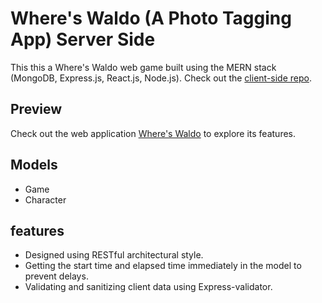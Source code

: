 # Where's Waldo (A Photo Tagging App) Server Side
This this a Where's Waldo web game built using the MERN stack (MongoDB, Express.js, React.js, Node.js).
Check out the [client-side repo](https://github.com/LaythAlqadhi/where-is-waldo-client-side).

## Preview
Check out the web application [Where's Waldo](https://where-is-waldo-five.vercel.app) to explore its features.

## Models
- Game
- Character

## features
- Designed using RESTful architectural style.
- Getting the start time and elapsed time immediately in the model to prevent delays.
- Validating and sanitizing client data using Express-validator.
